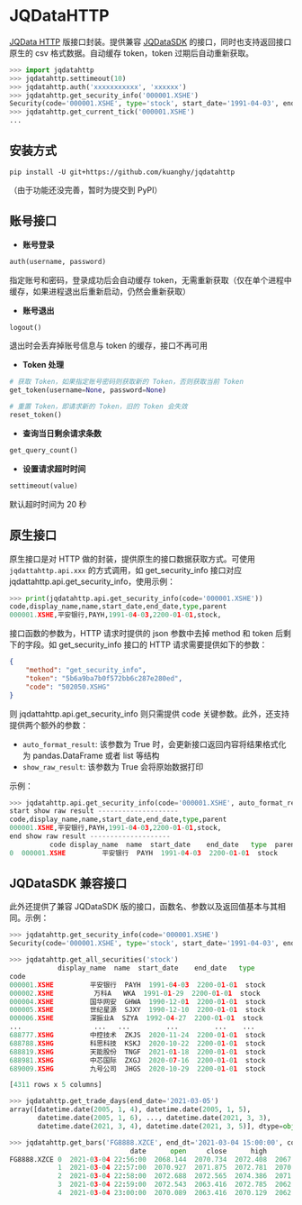 JQDataHTTP
==========

[JQData HTTP](https://dataapi.joinquant.com/docs) 版接口封装。提供兼容 [JQDataSDK](https://github.com/JoinQuant/jqdatasdk) 的接口，同时也支持返回接口原生的 csv 格式数据。自动缓存 token，token 过期后自动重新获取。

```python
>>> import jqdatahttp
>>> jqdatahttp.settimeout(10)
>>> jqdatahttp.auth('xxxxxxxxxxx', 'xxxxxx')
>>> jqdatahttp.get_security_info('000001.XSHE')
Security(code='000001.XSHE', type='stock', start_date='1991-04-03', end_date='2200-01-01', display_name='平安银行')
>>> jqdatahttp.get_current_tick('000001.XSHE')
...
```

## 安装方式

```
pip install -U git+https://github.com/kuanghy/jqdatahttp
```

（由于功能还没完善，暂时为提交到 PyPI）

## 账号接口

- **账号登录**

```python
auth(username, password)
```

指定账号和密码，登录成功后会自动缓存 token，无需重新获取（仅在单个进程中缓存，如果进程退出后重新启动，仍然会重新获取）

- **账号退出**

```python
logout()
```

退出时会丢弃掉账号信息与 token 的缓存，接口不再可用

- **Token 处理**

```python
# 获取 Token，如果指定账号密码则获取新的 Token，否则获取当前 Token
get_token(username=None, password=None)

# 重置 Token，即请求新的 Token，旧的 Token 会失效
reset_token()
```

- **查询当日剩余请求条数**

```python
get_query_count()
```

- **设置请求超时时间**

```python
settimeout(value)
```

默认超时时间为 20 秒

## 原生接口

原生接口是对 HTTP 做的封装，提供原生的接口数据获取方式。可使用 `jqdattahttp.api.xxx` 的方式调用，如 get_security_info 接口对应 jqdattahttp.api.get_security_info，使用示例：

```python
>>> print(jqdatahttp.api.get_security_info(code='000001.XSHE'))
code,display_name,name,start_date,end_date,type,parent
000001.XSHE,平安银行,PAYH,1991-04-03,2200-01-01,stock,
```

接口函数的参数为，HTTP 请求时提供的 json 参数中去掉 method 和 token 后剩下的字段。如 get_security_info 接口的 HTTP 请求需要提供如下的参数：

```json
{
    "method": "get_security_info",
    "token": "5b6a9ba7b0f572bb6c287e280ed",
    "code": "502050.XSHG"
}
```

则 jqdattahttp.api.get_security_info 则只需提供 code 关键参数。此外，还支持提供两个额外的参数：

- `auto_format_result`: 该参数为 True 时，会更新接口返回内容将结果格式化为 pandas.DataFrame 或者 list 等结构
- `show_raw_result`: 该参数为 True 会将原始数据打印

示例：

```python
>>> jqdatahttp.api.get_security_info(code='000001.XSHE', auto_format_result=True, show_raw_result=True)
start show raw result --------------------
code,display_name,name,start_date,end_date,type,parent
000001.XSHE,平安银行,PAYH,1991-04-03,2200-01-01,stock,
end show raw result --------------------
          code display_name  name  start_date    end_date   type  parent
0  000001.XSHE         平安银行  PAYH  1991-04-03  2200-01-01  stock     NaN
```

## JQDataSDK 兼容接口

此外还提供了兼容 JQDataSDK 版的接口，函数名、参数以及返回值基本与其相同。示例：

```python
>>> jqdatahttp.get_security_info(code='000001.XSHE')
Security(code='000001.XSHE', type='stock', start_date='1991-04-03', end_date='2200-01-01', display_name='平安银行')

>>> jqdatahttp.get_all_securities('stock')
            display_name  name  start_date    end_date   type
code
000001.XSHE         平安银行  PAYH  1991-04-03  2200-01-01  stock
000002.XSHE          万科A   WKA  1991-01-29  2200-01-01  stock
000004.XSHE         国华网安  GHWA  1990-12-01  2200-01-01  stock
000005.XSHE         世纪星源  SJXY  1990-12-10  2200-01-01  stock
000006.XSHE         深振业A  SZYA  1992-04-27  2200-01-01  stock
...                  ...   ...         ...         ...    ...
688777.XSHG         中控技术  ZKJS  2020-11-24  2200-01-01  stock
688788.XSHG         科思科技  KSKJ  2020-10-22  2200-01-01  stock
688819.XSHG         天能股份  TNGF  2021-01-18  2200-01-01  stock
688981.XSHG         中芯国际  ZXGJ  2020-07-16  2200-01-01  stock
689009.XSHG         九号公司  JHGS  2020-10-29  2200-01-01  stock

[4311 rows x 5 columns]

>>> jqdatahttp.get_trade_days(end_date='2021-03-05')
array([datetime.date(2005, 1, 4), datetime.date(2005, 1, 5),
       datetime.date(2005, 1, 6), ..., datetime.date(2021, 3, 3),
       datetime.date(2021, 3, 4), datetime.date(2021, 3, 5)], dtype=object)

>>> jqdatahttp.get_bars('FG8888.XZCE', end_dt='2021-03-04 15:00:00', count=5, unit='1m')
                              date      open     close      high       low   volume         money  open_interest
FG8888.XZCE 0  2021-03-04 22:56:00  2068.144  2070.734  2072.408  2067.217   7860.0  3.295467e+08       700662.0
            1  2021-03-04 22:57:00  2070.927  2071.875  2072.781  2070.002   5400.0  2.263327e+08       700766.0
            2  2021-03-04 22:58:00  2072.688  2072.565  2074.386  2071.749   5629.0  2.360677e+08       699888.0
            3  2021-03-04 22:59:00  2072.543  2063.416  2072.785  2062.492  25076.0  1.031859e+09       692303.0
            4  2021-03-04 23:00:00  2070.089  2063.416  2070.129  2062.492  18243.0  7.451906e+08       692303.0
```
